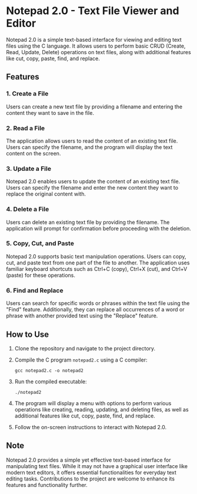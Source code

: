 # Notepad 2.0 - Text File Viewer and Editor

Notepad 2.0 is a simple text-based interface for viewing and editing text files using the C language. It allows users to perform basic CRUD (Create, Read, Update, Delete) operations on text files, along with additional features like cut, copy, paste, find, and replace.

## Features

### 1. Create a File

Users can create a new text file by providing a filename and entering the content they want to save in the file.

### 2. Read a File

The application allows users to read the content of an existing text file. Users can specify the filename, and the program will display the text content on the screen.

### 3. Update a File

Notepad 2.0 enables users to update the content of an existing text file. Users can specify the filename and enter the new content they want to replace the original content with.

### 4. Delete a File

Users can delete an existing text file by providing the filename. The application will prompt for confirmation before proceeding with the deletion.

### 5. Copy, Cut, and Paste

Notepad 2.0 supports basic text manipulation operations. Users can copy, cut, and paste text from one part of the file to another. The application uses familiar keyboard shortcuts such as Ctrl+C (copy), Ctrl+X (cut), and Ctrl+V (paste) for these operations.

### 6. Find and Replace

Users can search for specific words or phrases within the text file using the "Find" feature. Additionally, they can replace all occurrences of a word or phrase with another provided text using the "Replace" feature.

## How to Use

1. Clone the repository and navigate to the project directory.

2. Compile the C program `notepad2.c` using a C compiler:

   ```
   gcc notepad2.c -o notepad2
   ```

3. Run the compiled executable:

   ```
   ./notepad2
   ```

4. The program will display a menu with options to perform various operations like creating, reading, updating, and deleting files, as well as additional features like cut, copy, paste, find, and replace.

5. Follow the on-screen instructions to interact with Notepad 2.0.

## Note

Notepad 2.0 provides a simple yet effective text-based interface for manipulating text files. While it may not have a graphical user interface like modern text editors, it offers essential functionalities for everyday text editing tasks. Contributions to the project are welcome to enhance its features and functionality further.
